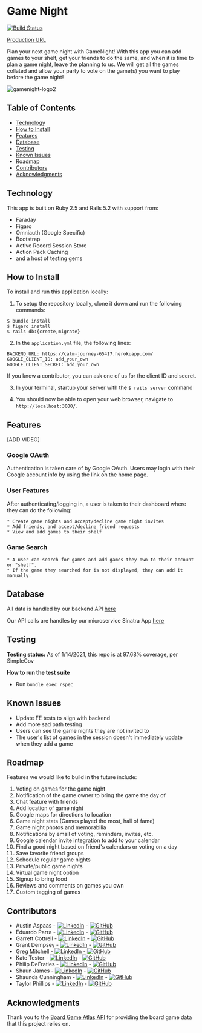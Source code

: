 # Game Night

[![Build Status](https://travis-ci.com/TuringGameNight/Front-End.svg?branch=main)](https://travis-ci.com/TuringGameNight/Front-End)

[Production URL](https://aqueous-chamber-62045.herokuapp.com/)

Plan your next game night with GameNight! With this app you can add games to your shelf, get your friends to do the same, and when it is time to plan a game night, leave the planning to us. We will get all the games collated and allow your party to vote on the game(s) you want to play before the game night!

![gamenight-logo2](https://user-images.githubusercontent.com/4582791/104680627-925f9280-56ad-11eb-9f2e-379b773a6320.png)

## Table of Contents

  - [Technology](#technology)
  - [How to Install](#how-to-install)
  - [Features](#features)
  - [Database](#database)
  - [Testing](#testing)
  - [Known Issues](#known-issues)
  - [Roadmap](#roadmap)
  - [Contributors](#contributors)
  - [Acknowledgments](#acknowledgments)


## Technology

This app is built on Ruby 2.5 and Rails 5.2 with support from:
- Faraday
- Figaro
- Omniauth (Google Specific)
- Bootstrap
- Active Record Session Store
- Action Pack Caching
- and a host of testing gems

## How to Install

To install and run this application locally:

1. To setup the repository locally, clone it down and run the following commands:
```
$ bundle install
$ figaro install
$ rails db:{create,migrate}
```

2. In the `application.yml` file, the following lines:
```
BACKEND_URL: https://calm-journey-65417.herokuapp.com/
GOOGLE_CLIENT_ID: add_your_own
GOOGLE_CLIENT_SECRET: add_your_own
```
If you know a contributor, you can ask one of us for the client ID and secret.

3. In your terminal, startup your server with the `$ rails server` command

4. You should now be able to open your web browser, navigate to `http://localhost:3000/`.

## Features

[ADD VIDEO]

### Google OAuth
Authentication is taken care of by Google OAuth. Users may login with their Google account info by using the link on the home page.

### User Features
After authenticating/logging in, a user is taken to their dashboard where they can do the following:

    * Create game nights and accept/decline game night invites
    * Add friends, and accept/decline friend requests
    * View and add games to their shelf

### Game Search

    * A user can search for games and add games they own to their account or "shelf".
    * If the game they searched for is not displayed, they can add it manually.

## Database

All data is handled by our backend API [here](https://github.com/TuringGameNight/Back-End)

Our API calls are handles by our microservice Sinatra App [here](https://github.com/TuringGameNight/Sinatra)

## Testing

**Testing status:** As of 1/14/2021, this repo is at 97.68% coverage, per SimpleCov

**How to run the test suite**

- Run `bundle exec rspec`

## Known Issues

- Update FE tests to align with backend
- Add more sad path testing
- Users can see the game nights they are not invited to
- The user's list of games in the session doesn't immediately update when they add a game

## Roadmap

Features we would like to build in the future include:

1. Voting on games for the game night
1. Notification of the game owner to bring the game the day of
1. Chat feature with friends
1. Add location of game night
1. Google maps for directions to location
1. Game night stats (Games played the most, hall of fame)
1. Game night photos and memorabilia
1. Notifications by email of voting, reminders, invites, etc.
1. Google calendar invite integration to add to your calendar
1. Find a good night based on friend's calendars or voting on a day
1. Save favorite friend groups
1. Schedule regular game nights
1. Private/public game nights
1. Virtual game night option
1. Signup to bring food
1. Reviews and comments on games you own
1. Custom tagging of games

## Contributors

- Austin Aspaas - [![LinkedIn][linkedin-shield]](https://www.linkedin.com/in/austin-aspaas-4626611bb/) - [![GitHub][github-shield]](https://github.com/evilaspaas1)
- Eduardo Parra - [![LinkedIn][linkedin-shield]](https://www.linkedin.com/in/eduardo--parra/) - [![GitHub][github-shield]](https://github.com/helloeduardo)
- Garrett Cottrell - [![LinkedIn][linkedin-shield]](https://www.linkedin.com/in/garrett-cottrell-52850834/) - [![GitHub][github-shield]](https://github.com/GarrettCottrell)
- Grant Dempsey - [![LinkedIn][linkedin-shield]](https://www.linkedin.com/in/grant-dempsey-8a9a16169/) - [![GitHub][github-shield]](https://github.com/GDemps)
- Greg Mitchell - [![LinkedIn][linkedin-shield]](https://www.linkedin.com/in/gregory-j-mitchell/) - [![GitHub][github-shield]](https://github.com/GregJMitchell)
- Kate Tester - [![LinkedIn][linkedin-shield]](https://www.linkedin.com/in/katemorris/) - [![GitHub][github-shield]](https://github.com/katemorris)
- Philip DeFraties - [![LinkedIn][linkedin-shield]](https://www.linkedin.com/in/philip-defraties/) - [![GitHub][github-shield]](https://github.com/PhilipDeFraties)
- Shaun James - [![LinkedIn][linkedin-shield]](https://github.com/ShaunDaneJames) - [![GitHub][github-shield]](https://www.linkedin.com/in/shaun-james-2707a61bb/)
- Shaunda Cunningham - [![LinkedIn][linkedin-shield]](https://www.linkedin.com/in/shaunda-cunningham/) - [![GitHub][github-shield]](https://github.com/smcunning)
- Taylor Phillips - [![LinkedIn][linkedin-shield]](https://www.linkedin.com/in/taphill/) - [![GitHub][github-shield]](https://github.com/taphill)

## Acknowledgments

Thank you to the [Board Game Atlas API](https://www.boardgameatlas.com/api/docs) for providing the board game data that this project relies on.

<!-- MARKDOWN LINKS & IMAGES -->
[linkedin-shield]: https://img.shields.io/badge/-LinkedIn-black.svg?style=flat-square&logo=linkedin&colorB=555
[github-shield]: https://img.shields.io/badge/-GitHub-black.svg?style=flat-square&logo=github&colorB=555
